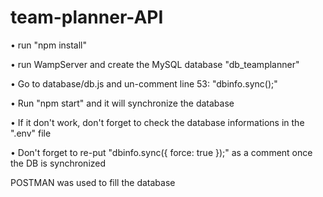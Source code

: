 # team-planner-API


• run "npm install"

• run WampServer and create the MySQL database "db_teamplanner"

• Go to database/db.js and un-comment line 53: "dbinfo.sync();"

• Run "npm start" and it will synchronize the database

• If it don't work, don't forget to check the database informations in the ".env" file

• Don't forget to re-put "dbinfo.sync({ force: true });" as a comment once the DB is synchronized


POSTMAN was used to fill the database
